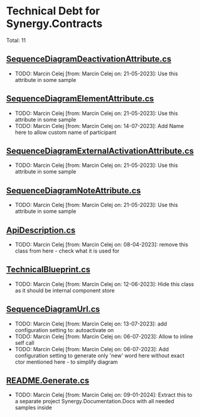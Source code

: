 ﻿# Technical Debt for Synergy.Contracts

Total: 11

## [SequenceDiagramDeactivationAttribute.cs](../../../Synergy.Architecture.Annotations/Diagrams/Sequence/SequenceDiagramDeactivationAttribute.cs)
- TODO: Marcin Celej [from: Marcin Celej on: 21-05-2023]: Use this attribute in some sample

## [SequenceDiagramElementAttribute.cs](../../../Synergy.Architecture.Annotations/Diagrams/Sequence/SequenceDiagramElementAttribute.cs)
- TODO: Marcin Celej [from: Marcin Celej on: 21-05-2023]: Use this attribute in some sample
- TODO: Marcin Celej [from: Marcin Celej on: 14-07-2023]: Add Name here to allow custom name of participant

## [SequenceDiagramExternalActivationAttribute.cs](../../../Synergy.Architecture.Annotations/Diagrams/Sequence/SequenceDiagramExternalActivationAttribute.cs)
- TODO: Marcin Celej [from: Marcin Celej on: 21-05-2023]: Use this attribute in some sample

## [SequenceDiagramNoteAttribute.cs](../../../Synergy.Architecture.Annotations/Diagrams/Sequence/SequenceDiagramNoteAttribute.cs)
- TODO: Marcin Celej [from: Marcin Celej on: 21-05-2023]: Use this attribute in some sample

## [ApiDescription.cs](../../../Synergy.Architecture.Diagrams/Api/ApiDescription.cs)
- TODO: Marcin Celej [from: Marcin Celej on: 08-04-2023]: remove this class from here - check what it is used for

## [TechnicalBlueprint.cs](../../../Synergy.Architecture.Diagrams/Documentation/TechnicalBlueprint.cs)
- TODO: Marcin Celej [from: Marcin Celej on: 12-06-2023]: Hide this class as it should be internal component store

## [SequenceDiagramUrl.cs](../../../Synergy.Architecture.Diagrams/Sequence/SequenceDiagramUrl.cs)
- TODO: Marcin Celej [from: Marcin Celej on: 13-07-2023]: add configuration setting to: autoactivate on
- TODO: Marcin Celej [from: Marcin Celej on: 06-07-2023]: Allow to inline self call
- TODO: Marcin Celej [from: Marcin Celej on: 06-07-2023]: Add configuration setting to generate only 'new' word here without exact ctor mentioned here - to simplify diagram

## [README.Generate.cs](../../Docs/README.Generate.cs)
- TODO: Marcin Celej [from: Marcin Celej on: 09-01-2024]: Extract this to a separate project Synergy.Documentation.Docs with all needed samples inside
